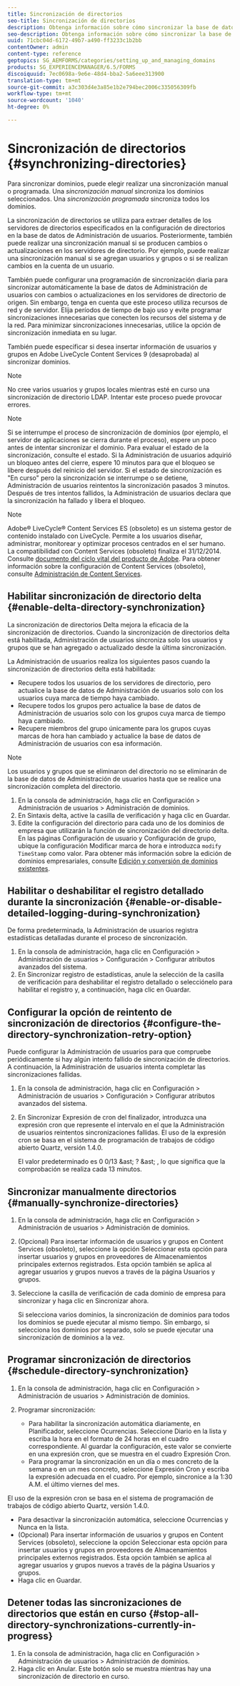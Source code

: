 ```yaml
---
title: Sincronización de directorios
seo-title: Sincronización de directorios
description: Obtenga información sobre cómo sincronizar la base de datos de Administración de usuarios con los cambios realizados en los servidores de directorio de origen mediante la sincronización manual o programada.
seo-description: Obtenga información sobre cómo sincronizar la base de datos de Administración de usuarios con los cambios realizados en los servidores de directorio de origen mediante la sincronización manual o programada.
uuid: 71cbc04d-6172-49b7-a490-ff3233c1b2bb
contentOwner: admin
content-type: reference
geptopics: SG_AEMFORMS/categories/setting_up_and_managing_domains
products: SG_EXPERIENCEMANAGER/6.5/FORMS
discoiquuid: 7ec0698a-9e6e-48d4-bba2-5a6eee313900
translation-type: tm+mt
source-git-commit: a3c303d4e3a85e1b2e794bec2006c335056309fb
workflow-type: tm+mt
source-wordcount: '1040'
ht-degree: 0%

---
```



# Sincronización de directorios {#synchronizing-directories}

Para sincronizar dominios, puede elegir realizar una sincronización manual o programada. Una *sincronización manual* sincroniza los dominios seleccionados. Una *sincronización programada* sincroniza todos los dominios.

La sincronización de directorios se utiliza para extraer detalles de los servidores de directorios especificados en la configuración de directorios en la base de datos de Administración de usuarios. Posteriormente, también puede realizar una sincronización manual si se producen cambios o actualizaciones en los servidores de directorio. Por ejemplo, puede realizar una sincronización manual si se agregan usuarios y grupos o si se realizan cambios en la cuenta de un usuario.

También puede configurar una programación de sincronización diaria para sincronizar automáticamente la base de datos de Administración de usuarios con cambios o actualizaciones en los servidores de directorio de origen. Sin embargo, tenga en cuenta que este proceso utiliza recursos de red y de servidor. Elija períodos de tiempo de bajo uso y evite programar sincronizaciones innecesarias que conecten los recursos del sistema y de la red. Para minimizar sincronizaciones innecesarias, utilice la opción de sincronización inmediata en su lugar.

También puede especificar si desea insertar información de usuarios y grupos en Adobe LiveCycle Content Services 9 (desaprobada) al sincronizar dominios.

>[!NOTE]
>
>No cree varios usuarios y grupos locales mientras esté en curso una sincronización de directorio LDAP. Intentar este proceso puede provocar errores.

>[!NOTE]
>
>Si se interrumpe el proceso de sincronización de dominios (por ejemplo, el servidor de aplicaciones se cierra durante el proceso), espere un poco antes de intentar sincronizar el dominio. Para evaluar el estado de la sincronización, consulte el estado. Si la Administración de usuarios adquirió un bloqueo antes del cierre, espere 10 minutos para que el bloqueo se libere después del reinicio del servidor. Si el estado de sincronización es &quot;En curso&quot; pero la sincronización se interrumpe o se detiene, Administración de usuarios reintentos la sincronización pasados 3 minutos. Después de tres intentos fallidos, la Administración de usuarios declara que la sincronización ha fallado y libera el bloqueo.

>[!NOTE]
>
>Adobe® LiveCycle® Content Services ES (obsoleto) es un sistema gestor de contenido instalado con LiveCycle. Permite a los usuarios diseñar, administrar, monitorear y optimizar procesos centrados en el ser humano. La compatibilidad con Content Services (obsoleto) finaliza el 31/12/2014. Consulte [documento del ciclo vital del producto de Adobe](https://www.adobe.com/support/products/enterprise/eol/eol_matrix.html). Para obtener información sobre la configuración de Content Services (obsoleto), consulte [Administración de Content Services](https://help.adobe.com/en_US/livecycle/9.0/admin_contentservices.pdf).

## Habilitar sincronización de directorio delta {#enable-delta-directory-synchronization}

La sincronización de directorios Delta mejora la eficacia de la sincronización de directorios. Cuando la sincronización de directorios delta está habilitada, Administración de usuarios sincroniza solo los usuarios y grupos que se han agregado o actualizado desde la última sincronización.

La Administración de usuarios realiza los siguientes pasos cuando la sincronización de directorios delta está habilitada:

* Recupere todos los usuarios de los servidores de directorio, pero actualice la base de datos de Administración de usuarios solo con los usuarios cuya marca de tiempo haya cambiado.
* Recupere todos los grupos pero actualice la base de datos de Administración de usuarios solo con los grupos cuya marca de tiempo haya cambiado.
* Recupere miembros del grupo únicamente para los grupos cuyas marcas de hora han cambiado y actualice la base de datos de Administración de usuarios con esa información.

>[!NOTE]
>
>Los usuarios y grupos que se eliminaron del directorio no se eliminarán de la base de datos de Administración de usuarios hasta que se realice una sincronización completa del directorio.

1. En la consola de administración, haga clic en Configuración > Administración de usuarios > Administración de dominios.
1. En Sintaxis delta, active la casilla de verificación y haga clic en Guardar.
1. Edite la configuración del directorio para cada uno de los dominios de empresa que utilizarán la función de sincronización del directorio delta. En las páginas Configuración de usuario y Configuración de grupo, ubique la configuración Modificar marca de hora e introduzca `modify TimeStamp` como valor. Para obtener más información sobre la edición de dominios empresariales, consulte [Edición y conversión de dominios existentes](/help/forms/using/admin-help/editing-converting-existing-domains.md#editing-and-converting-existing-domains).

## Habilitar o deshabilitar el registro detallado durante la sincronización {#enable-or-disable-detailed-logging-during-synchronization}

De forma predeterminada, la Administración de usuarios registra estadísticas detalladas durante el proceso de sincronización.

1. En la consola de administración, haga clic en Configuración > Administración de usuarios > Configuración > Configurar atributos avanzados del sistema.
1. En Sincronizar registro de estadísticas, anule la selección de la casilla de verificación para deshabilitar el registro detallado o selecciónelo para habilitar el registro y, a continuación, haga clic en Guardar.

## Configurar la opción de reintento de sincronización de directorios {#configure-the-directory-synchronization-retry-option}

Puede configurar la Administración de usuarios para que compruebe periódicamente si hay algún intento fallido de sincronización de directorios. A continuación, la Administración de usuarios intenta completar las sincronizaciones fallidas.

1. En la consola de administración, haga clic en Configuración > Administración de usuarios > Configuración > Configurar atributos avanzados del sistema.
1. En Sincronizar Expresión de cron del finalizador, introduzca una expresión cron que represente el intervalo en el que la Administración de usuarios reintentos sincronizaciones fallidas. El uso de la expresión cron se basa en el sistema de programación de trabajos de código abierto Quartz, versión 1.4.0.

   El valor predeterminado es 0 0/13 &amp;ast; ? &amp;ast; , lo que significa que la comprobación se realiza cada 13 minutos.

## Sincronizar manualmente directorios {#manually-synchronize-directories}

1. En la consola de administración, haga clic en Configuración > Administración de usuarios > Administración de dominios.
1. (Opcional) Para insertar información de usuarios y grupos en Content Services (obsoleto), seleccione la opción Seleccionar esta opción para insertar usuarios y grupos en proveedores de Almacenamientos principales externos registrados. Esta opción también se aplica al agregar usuarios y grupos nuevos a través de la página Usuarios y grupos.
1. Seleccione la casilla de verificación de cada dominio de empresa para sincronizar y haga clic en Sincronizar ahora.

   Si selecciona varios dominios, la sincronización de dominios para todos los dominios se puede ejecutar al mismo tiempo. Sin embargo, si selecciona los dominios por separado, solo se puede ejecutar una sincronización de dominios a la vez.

## Programar sincronización de directorios {#schedule-directory-synchronization}

1. En la consola de administración, haga clic en Configuración > Administración de usuarios > Administración de dominios.
1. Programar sincronización:

   * Para habilitar la sincronización automática diariamente, en Planificador, seleccione Ocurrencias. Seleccione Diario en la lista y escriba la hora en el formato de 24 horas en el cuadro correspondiente. Al guardar la configuración, este valor se convierte en una expresión cron, que se muestra en el cuadro Expresión Cron.
   * Para programar la sincronización en un día o mes concreto de la semana o en un mes concreto, seleccione Expresión Cron y escriba la expresión adecuada en el cuadro. Por ejemplo, sincronice a la 1:30 A.M. el último viernes del mes.

El uso de la expresión cron se basa en el sistema de programación de trabajos de código abierto Quartz, versión 1.4.0.

* Para desactivar la sincronización automática, seleccione Ocurrencias y Nunca en la lista.
* (Opcional) Para insertar información de usuarios y grupos en Content Services (obsoleto), seleccione la opción Seleccionar esta opción para insertar usuarios y grupos en proveedores de Almacenamientos principales externos registrados. Esta opción también se aplica al agregar usuarios y grupos nuevos a través de la página Usuarios y grupos.
* Haga clic en Guardar.

## Detener todas las sincronizaciones de directorios que están en curso {#stop-all-directory-synchronizations-currently-in-progress}

1. En la consola de administración, haga clic en Configuración > Administración de usuarios > Administración de dominios.
1. Haga clic en Anular. Este botón solo se muestra mientras hay una sincronización de directorio en curso.

